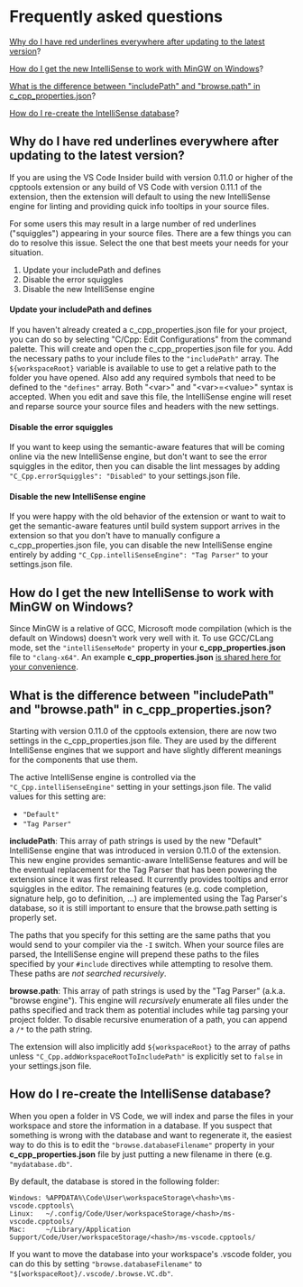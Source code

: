 # Frequently asked questions

[Why do I have red underlines everywhere after updating to the latest version](#why-do-i-have-red-underlines-everywhere-after-updating-to-the-latest-version)?

[How do I get the new IntelliSense to work with MinGW on Windows](#how-do-i-get-the-new-intellisense-to-work-with-mingw-on-windows)?

[What is the difference between "includePath" and "browse.path" in c\_cpp\_properties.json](#what-is-the-difference-between-includepath-and-browsepath-in-c_cpp_propertiesjson)?

[How do I re-create the IntelliSense database](#how-do-i-re-create-the-intellisense-database)?

## Why do I have red underlines everywhere after updating to the latest version?

If you are using the VS Code Insider build with version 0.11.0 or higher of the cpptools extension or any build of VS Code with version 0.11.1 of the extension, then the extension will default to using the new IntelliSense engine for linting and providing quick info tooltips in your source files.

For some users this may result in a large number of red underlines ("squiggles") appearing in your source files. There are a few things you can do to resolve this issue. Select the one that best meets your needs for your situation.

1. Update your includePath and defines
2. Disable the error squiggles
3. Disable the new IntelliSense engine

#### Update your includePath and defines

If you haven't already created a c_cpp_properties.json file for your project, you can do so by selecting "C/Cpp: Edit Configurations" from the command palette. This will create and open the c_cpp_properties.json file for you. Add the necessary paths to your include files to the `"includePath"` array. The `${workspaceRoot}` variable is available to use to get a relative path to the folder you have opened. Also add any required symbols that need to be defined to the `"defines"` array. Both "\<var\>" and "\<var\>=\<value\>" syntax is accepted. When you edit and save this file, the IntelliSense engine will reset and reparse source your source files and headers with the new settings.

#### Disable the error squiggles

If you want to keep using the semantic-aware features that will be coming online via the new IntelliSense engine, but don't want to see the error squiggles in the editor, then you can disable the lint messages by adding `"C_Cpp.errorSquiggles": "Disabled"` to your settings.json file.

#### Disable the new IntelliSense engine

If you were happy with the old behavior of the extension or want to wait to get the semantic-aware features until build system support arrives in the extension so that you don't have to manually configure a c_cpp_properties.json file, you can disable the new IntelliSense engine entirely by adding `"C_Cpp.intelliSenseEngine": "Tag Parser"` to your settings.json file.

## How do I get the new IntelliSense to work with MinGW on Windows?

Since MinGW is a relative of GCC, Microsoft mode compilation (which is the default on Windows) doesn't work very well with it. To use GCC/CLang mode, set the `"intelliSenseMode"` property in your **c_cpp_properties.json** file to `"clang-x64"`. An example **c_cpp_properties.json** [is shared here for your convenience](https://github.com/Microsoft/vscode-cpptools/blob/master/Documentation/LanguageServer/MinGW.md).

## What is the difference between "includePath" and "browse.path" in c\_cpp\_properties.json?

Starting with version 0.11.0 of the cpptools extension, there are now two settings in the c\_cpp\_properties.json file. They are used by the different IntelliSense engines that we support and have slightly different meanings for the components that use them.

The active IntelliSense engine is controlled via the `"C_Cpp.intelliSenseEngine"` setting in your settings.json file. The valid values for this setting are:
* `"Default"`
* `"Tag Parser"`

**includePath**: This array of path strings is used by the new "Default" IntelliSense engine that was introduced in version 0.11.0 of the extension. This new engine provides semantic-aware IntelliSense features and will be the eventual replacement for the Tag Parser that has been powering the extension since it was first released. It currently provides tooltips and error squiggles in the editor. The remaining features (e.g. code completion, signature help, go to definition, ...) are implemented using the Tag Parser's database, so it is still important to ensure that the browse.path setting is properly set.

The paths that you specify for this setting are the same paths that you would send to your compiler via the `-I` switch. When your source files are parsed, the IntelliSense engine will prepend these paths to the files specified by your `#include` directives while attempting to resolve them. These paths are _not searched recursively_.

**browse.path**: This array of path strings is used by the "Tag Parser" (a.k.a. "browse engine"). This engine will _recursively_ enumerate all files under the paths specified and track them as potential includes while tag parsing your project folder. To disable recursive enumeration of a path, you can append a `/*` to the path string.

The extension will also implicitly add `${workspaceRoot}` to the array of paths unless `"C_Cpp.addWorkspaceRootToIncludePath"` is explicitly set to `false` in your settings.json file.

## How do I re-create the IntelliSense database?

When you open a folder in VS Code, we will index and parse the files in your workspace and store the information in a database. If you suspect that something is wrong with the database and want to regenerate it, the easiest way to do this is to edit the `"browse.databaseFilename"` property in your **c_cpp_properties.json** file by just putting a new filename in there (e.g. `"mydatabase.db"`.

By default, the database is stored in the following folder:

```
Windows: %APPDATA%\Code\User\workspaceStorage\<hash>\ms-vscode.cpptools\
Linux:   ~/.config/Code/User/workspaceStorage/<hash>/ms-vscode.cpptools/
Mac:     ~/Library/Application Support/Code/User/workspaceStorage/<hash>/ms-vscode.cpptools/
```

If you want to move the database into your workspace's .vscode folder, you can do this by setting `"browse.databaseFilename"` to `"$[workspaceRoot}/.vscode/.browse.VC.db"`.
